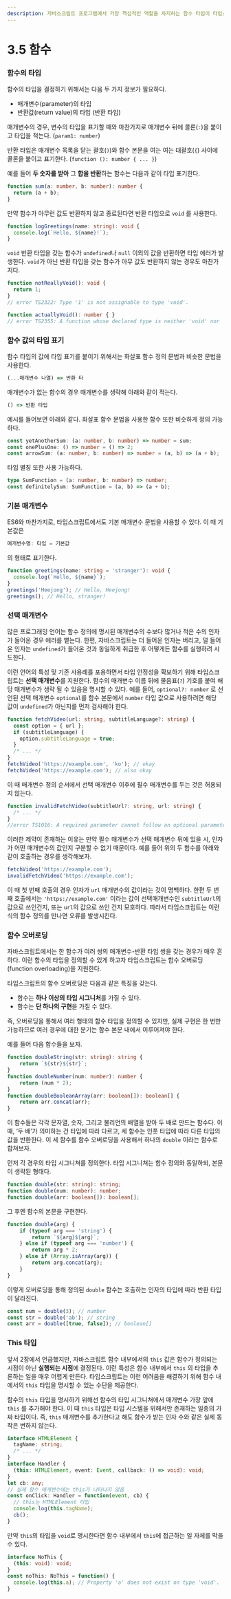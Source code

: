 ```yaml
---
description: 자바스크립트 프로그램에서 가장 핵심적인 역할을 차지하는 함수 타입이 타입스크립트에서 어떻게 표현되는지 다룬다.
---
```


# 3.5 함수

### **함수의 타입**

함수의 타입을 결정하기 위해서는 다음 두 가지 정보가 필요하다.

* 매개변수\(parameter\)의 타입
* 반환값\(return value\)의 타입 \(반환 타입\)

매개변수의 경우, 변수의 타입을 표기할 때와 마찬가지로 매개변수 뒤에 콜론\(`:`\)을 붙이고 타입을 적는다. \(`param1: number`\)

반환 타입은 매개변수 목록을 닫는 괄호\(`)`\)와 함수 본문을 여는 여는 대괄호\(`{`\) 사이에 콜론을 붙이고 표기한다. \(`function (): number { ... }`\)

예를 들어 **두 숫자를 받아** 그 **합을 반환**하는 함수는 다음과 같이 타입 표기한다.

```typescript
function sum(a: number, b: number): number {
  return (a + b);
}
```

만약 함수가 아무런 값도 반환하지 않고 종료된다면 반환 타입으로 `void` 를 사용한다.

```typescript
function logGreetings(name: string): void {
  console.log(`Hello, ${name}!`);
}
```

`void` 반환 타입을 갖는 함수가 `undefined`나 `null` 이외의 값을 반환하면 타입 에러가 발생한다. `void`가 아닌 반환 타입을 갖는 함수가 아무 값도 반환하지 않는 경우도 마찬가지다.

```typescript
function notReallyVoid(): void {
  return 1;
}
// error TS2322: Type '1' is not assignable to type 'void'.

function actuallyVoid(): number { }
// error TS2355: A function whose declared type is neither 'void' nor 'any' must return a value.
```

### **함수 값의 타입 표기**

함수 타입의 값에 타입 표기를 붙이기 위해서는 화살표 함수 정의 문법과 비슷한 문법을 사용한다.

```typescript
(...매개변수 나열) => 반환 타
```

매개변수가 없는 함수의 경우 매개변수를 생략해 아래와 같이 적는다.

```typescript
() => 반환 타입
```

예시를 들어보면 아래와 같다. 화살표 함수 문법을 사용한 함수 또한 비슷하게 정의 가능하다.

```typescript
const yetAnotherSum: (a: number, b: number) => number = sum;
const onePlusOne: () => number = () => 2;
const arrowSum: (a: number, b: number) => number = (a, b) => (a + b);
```

타입 별칭 또한 사용 가능하다.

```typescript
type SumFunction = (a: number, b: number) => number;
const definitelySum: SumFunction = (a, b) => (a + b);
```

### **기본 매개변수**

ES6와 마찬가지로, 타입스크립트에서도 기본 매개변수 문법을 사용할 수 있다. 이 때 기본값은 

```typescript
매개변수명: 타입 = 기본값
```

의 형태로 표기한다.

```typescript
function greetings(name: string = 'stranger'): void {
  console.log(`Hello, ${name}`);
}
greetings('Heejong'); // Hello, Heejong!
greetings(); // Hello, stranger!
```

### **선택 매개변수**

많은 프로그래밍 언어는 함수 정의에 명시된 매개변수의 수보다 많거나 적은 수의 인자가 들어온 경우 에러를 뱉는다. 한편, 자바스크립트는 더 들어온 인자는 버리고, 덜 들어온 인자는 `undefined`가 들어온 것과 동일하게 취급한 후 어떻게든 함수를 실행하려 시도한다.

이런 언어의 특성 및 기존 사용례를 포용하면서 타입 안정성을 확보하기 위해 타입스크립트는 **선택 매개변수**를 지원한다. 함수의 매개변수 이름 뒤에 물음표\(`?`\) 기호를 붙여 해당 매개변수가 생략 될 수 있음을 명시할 수 있다. 예를 들어, `optional?: number` 로 선언된 선택 매개변수 `optional`를 함수 본문에서 `number` 타입 값으로 사용하려면 해당 값이 `undefined`가 아닌지를 먼저 검사해야 한다.

```typescript
function fetchVideo(url: string, subtitleLanguage?: string) {
  const option = { url };
  if (subtitleLanguage) {
    option.subtitleLanguage = true;
  }
  /* ... */
}
fetchVideo('https://example.com', 'ko'); // okay
fetchVideo('https://example.com'); // also okay
```

이 때 매개변수 정의 순서에서 선택 매개변수 이후에 필수 매개변수를 두는 것은 허용되지 않는다.

```typescript
function invalidFetchVideo(subtitleUrl?: string, url: string) {
  /* ... */
}
//error TS1016: A required parameter cannot follow an optional parameter.
```

이러한 제약이 존재하는 이유는 만약 필수 매개변수가 선택 매개변수 뒤에 있을 시, 인자가 어떤 매개변수의 값인지 구분할 수 없기 때문이다. 예를 들어 위의 두 함수를 아래와 같이 호출하는 경우를 생각해보자.

```typescript
fetchVideo('https://example.com');
invalidFetchVideo('https://example.com');
```

이 때 첫 번째 호출의 경우 인자가 `url` 매개변수의 값이라는 것이 명백하다. 한편 두 번째 호출에서는 `'https://example.com'` 이라는 값이 선택매개변수인 `subtitleUrl`의 값으로 쓰인건지, 또는 `url`의 값으로 쓰인 건지 모호하다. 따라서 타입스크립트는 이런 식의 함수 정의를 만나면 오류를 발생시킨다.

### **함수 오버로딩**

자바스크립트에서는 한 함수가 여러 쌍의 매개변수-반환 타입 쌍을 갖는 경우가 매우 흔하다. 이런 함수의 타입을 정의할 수 있게 하고자 타입스크립트는 함수 오버로딩\(function overloading\)을 지원한다.

타입스크립트의 함수 오버로딩은 다음과 같은 특징을 갖는다.

* 함수는 **하나 이상의 타입 시그니처**를 가질 수 있다.
* 함수는 **단 하나의 구현**을 가질 수 있다.

즉, 오버로딩을 통해서 여러 형태의 함수 타입을 정의할 수 있지만, 실제 구현은 한 번만 가능하므로 여러 경우에 대한 분기는 함수 본문 내에서 이루어져야 한다.

예를 들어 다음 함수들을 보자.

```typescript
function doubleString(str: string): string {
    return `${str}${str}`;
}
function doubleNumber(num: number): number {
    return (num * 2);
}
function doubleBooleanArray(arr: boolean[]): boolean[] {
    return arr.concat(arr);
}
```

이 함수들은 각각 문자열, 숫자, 그리고 불리언의 배열을 받아 두 배로 만드는 함수다. 이 때, ‘두 배’가 의미하는 건 타입에 따라 다르고, 세 함수는 인풋 타입에 따라 다른 타입의 값을 반환한다. 이 세 함수를 함수 오버로딩을 사용해서 하나의 `double` 이라는 함수로 합쳐보자.

먼저 각 경우의 타입 시그니쳐를 정의한다. 타입 시그니쳐는 함수 정의와 동일하되, 본문이 생략된 형태다.

```typescript
function double(str: string): string;
function double(num: number): number;
function double(arr: boolean[]): boolean[];
```

그 후엔 함수의 본문을 구현한다.

```typescript
function double(arg) {
    if (typeof arg === 'string') {
        return `${arg}${arg}`;
    } else if (typeof arg === 'number') {
        return arg * 2;
    } else if (Array.isArray(arg)) {
        return arg.concat(arg);
    }
}
```

이렇게 오버로딩을 통해 정의된 `double` 함수는 호출하는 인자의 타입에 따라 반환 타입이 달라진다.

```typescript
const num = double(3); // number
const str = double('ab'); // string
const arr = double([true, false]); // boolean[]
```

### **This 타입**

앞서 2장에서 언급했지만, 자바스크립트 함수 내부에서의 `this` 값은 함수가 정의되는 시점이 아닌 **실행되는 시점**에 결정된다. 이런 특성은 함수 내부에서 `this` 의 타입을 추론하는 일을 매우 어렵게 만든다. 타입스크립트는 이런 어려움을 해결하기 위해 함수 내에서의 `this` 타입을 명시할 수 있는 수단을 제공한다.

함수의 `this` 타입을 명시하기 위해선 함수의 타입 시그니쳐에서 매개변수 가장 앞에 `this` 를 추가해야 한다. 이 때 `this` 타입은 타입 시스템을 위해서만 존재하는 일종의 가짜 타입이다. 즉, `this` 매개변수를 추가한다고 해도 함수가 받는 인자 수와 같은 실제 동작은 변하지 않는다.

```typescript
interface HTMLElement {
  tagName: string;
  /* ... */
}
interface Handler {
  (this: HTMLElement, event: Event, callback: () => void): void;
}
let cb: any;
// 실제 함수 매개변수에는 this가 나타나지 않음
const onClick: Handler = function(event, cb) {
  // this는 HTMLElement 타입
  console.log(this.tagName);
  cb();
}
```

만약 `this`의 타입을 `void`로 명시한다면 함수 내부에서 `this`에 접근하는 일 자체를 막을 수 있다. 

```typescript
interface NoThis {
  (this: void): void;
}
const noThis: NoThis = function() {
  console.log(this.a); // Property 'a' does not exist on type 'void'.
}
```

